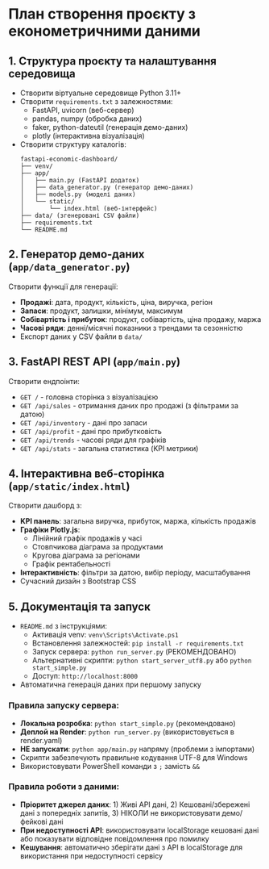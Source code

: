 # План створення проєкту з економетричними даними

## 1. Структура проєкту та налаштування середовища

- Створити віртуальне середовище Python 3.11+
- Створити `requirements.txt` з залежностями:
  - FastAPI, uvicorn (веб-сервер)
  - pandas, numpy (обробка даних)
  - faker, python-dateutil (генерація демо-даних)
  - plotly (інтерактивна візуалізація)
- Створити структуру каталогів:
  ```
  fastapi-economic-dashboard/
  ├── venv/
  ├── app/
  │   ├── main.py (FastAPI додаток)
  │   ├── data_generator.py (генератор демо-даних)
  │   ├── models.py (моделі даних)
  │   └── static/
  │       └── index.html (веб-інтерфейс)
  ├── data/ (згенеровані CSV файли)
  ├── requirements.txt
  └── README.md
  ```


## 2. Генератор демо-даних (`app/data_generator.py`)

Створити функції для генерації:

- **Продажі**: дата, продукт, кількість, ціна, виручка, регіон
- **Запаси**: продукт, залишки, мінімум, максимум
- **Собівартість і прибуток**: продукт, собівартість, ціна продажу, маржа
- **Часові ряди**: денні/місячні показники з трендами та сезонністю
- Експорт даних у CSV файли в `data/`

## 3. FastAPI REST API (`app/main.py`)

Створити ендпоінти:

- `GET /` - головна сторінка з візуалізацією
- `GET /api/sales` - отримання даних про продажі (з фільтрами за датою)
- `GET /api/inventory` - дані про запаси
- `GET /api/profit` - дані про прибутковість
- `GET /api/trends` - часові ряди для графіків
- `GET /api/stats` - загальна статистика (KPI метрики)

## 4. Інтерактивна веб-сторінка (`app/static/index.html`)

Створити дашборд з:

- **KPI панель**: загальна виручка, прибуток, маржа, кількість продажів
- **Графіки Plotly.js**:
  - Лінійний графік продажів у часі
  - Стовпчикова діаграма за продуктами
  - Кругова діаграма за регіонами
  - Графік рентабельності
- **Інтерактивність**: фільтри за датою, вибір періоду, масштабування
- Сучасний дизайн з Bootstrap CSS

## 5. Документація та запуск

- `README.md` з інструкціями:
  - Активація venv: `venv\Scripts\Activate.ps1`
  - Встановлення залежностей: `pip install -r requirements.txt`
  - Запуск сервера: `python run_server.py` (РЕКОМЕНДОВАНО)
  - Альтернативні скрипти: `python start_server_utf8.py` або `python start_simple.py`
  - Доступ: `http://localhost:8000`
- Автоматична генерація даних при першому запуску

### Правила запуску сервера:
- **Локальна розробка**: `python start_simple.py` (рекомендовано)
- **Деплой на Render**: `python run_server.py` (використовується в render.yaml)
- **НЕ запускати**: `python app/main.py` напряму (проблеми з імпортами)
- Скрипти забезпечують правильне кодування UTF-8 для Windows
- Використовувати PowerShell команди з `;` замість `&&`

### Правила роботи з даними:
- **Пріоритет джерел даних**: 1) Живі API дані, 2) Кешовані/збережені дані з попередніх запитів, 3) НІКОЛИ не використовувати демо/фейкові дані
- **При недоступності API**: використовувати localStorage кешовані дані або показувати відповідне повідомлення про помилку
- **Кешування**: автоматично зберігати дані з API в localStorage для використання при недоступності сервісу